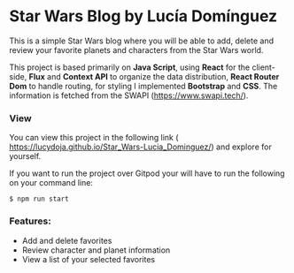 # Star Wars Blog by Lucía Domínguez

This is a simple Star Wars blog where you will be able to add, delete and review your favorite planets and characters from the Star Wars world.

This project is based primarily on **Java Script**, using **React** for the client-side, **Flux** and **Context API** to organize the data distribution, **React Router Dom** to handle routing, for styling I implemented **Bootstrap** and **CSS**. The information is fetched from the SWAPI (https://www.swapi.tech/).


### View
You can view this project in the following  link ( https://lucydoja.github.io/Star_Wars-Lucia_Dominguez/) and explore for yourself. 

If you want to run the project over Gitpod your will have to run the following on your command line:
```
$ npm run start
```

### Features:
* Add and delete favorites
* Review character and planet information
* View a list of your selected favorites



